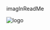 imagInReadMe

![logo](https://github.com/DohaOsama5/version_Control/assets/155627017/40aaa23b-0a02-4bc6-9eb2-3b95ce6af2c0)



